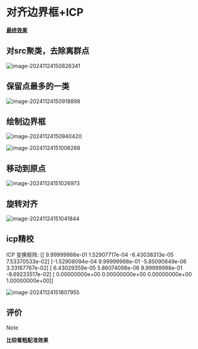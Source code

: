 # 对齐边界框+ICP

**<u>最终效果</u>**



## 对src聚类，去除离群点

![image-20241124150826341](F:\Documents\GitHub\hwj-s-study-notes\工业视觉-3D建模与测量\assets\image-20241124150826341.png)

## 保留点最多的一类

![image-20241124150918898](F:\Documents\GitHub\hwj-s-study-notes\工业视觉-3D建模与测量\assets\image-20241124150918898.png)

## 绘制边界框

![image-20241124150940420](F:\Documents\GitHub\hwj-s-study-notes\工业视觉-3D建模与测量\assets\image-20241124150940420.png)

![image-20241124151006268](F:\Documents\GitHub\hwj-s-study-notes\工业视觉-3D建模与测量\assets\image-20241124151006268.png)



## 移动到原点

![image-20241124151026973](F:\Documents\GitHub\hwj-s-study-notes\工业视觉-3D建模与测量\assets\image-20241124151026973.png)



## 旋转对齐

![image-20241124151041844](F:\Documents\GitHub\hwj-s-study-notes\工业视觉-3D建模与测量\assets\image-20241124151041844.png)

## icp精校

ICP 变换矩阵:
[[ 9.99999986e-01  1.52907717e-04 -6.43038313e-05  7.53370533e-02]
 [-1.52908094e-04  9.99999988e-01 -5.85090849e-06  3.33167767e-02]
 [ 6.43029359e-05  5.86074098e-06  9.99999998e-01 -8.69233517e-02]
 [ 0.00000000e+00  0.00000000e+00  0.00000000e+00  1.00000000e+00]]

![image-20241124151807955](F:\Documents\GitHub\hwj-s-study-notes\工业视觉-3D建模与测量\assets\image-20241124151807955.png)



## 评价

> [!NOTE]
>
> **比较看粗配准效果**


